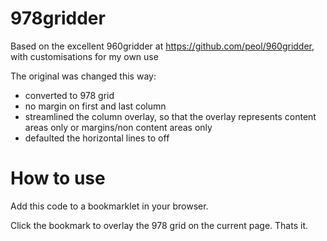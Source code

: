 978gridder
==========

Based on the excellent 960gridder at https://github.com/peol/960gridder, with customisations for my own use

The original was changed this way:
- converted to 978 grid
- no margin on first and last column
- streamlined the column overlay, so that the overlay represents content areas only or margins/non content areas only
- defaulted the horizontal lines to off 

How to use
==========

Add this code to a bookmarklet in your browser.

Click the bookmark to overlay the 978 grid on the current page. Thats it.